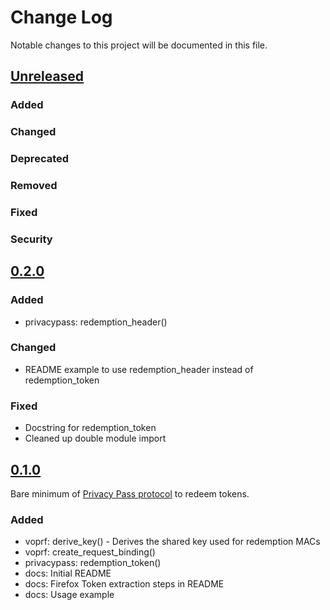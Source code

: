 # Change Log
Notable changes to this project will be documented in this file.

## [Unreleased]
### Added
### Changed
### Deprecated
### Removed
### Fixed
### Security

## [0.2.0]
### Added
- privacypass: redemption_header()
### Changed
- README example to use redemption_header instead of redemption_token
### Fixed
- Docstring for redemption_token
- Cleaned up double module import
## [0.1.0]
Bare minimum of [Privacy Pass protocol](https://privacypass.github.io/) to redeem tokens.
### Added
- voprf: derive_key() - Derives the shared key used for redemption MACs
- voprf: create_request_binding()
- privacypass: redemption_token()
- docs: Initial README
- docs: Firefox Token extraction steps in README
- docs: Usage example

[Unreleased]: https://github.com/sergebakharev/privacypass/compare/v0.2.0...HEAD
[0.2.0]: https://github.com/sergebakharev/privacypass/releases/tag/v0.2.0
[0.1.0]: https://github.com/sergebakharev/privacypass/releases/tag/v0.1.0
